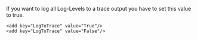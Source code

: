 <properties date="2016-05-11"
SortOrder="110"
/>

If you want to log all Log-Levels to a trace output you have to set this value to true.

```
<add key="LogToTrace" value="True"/>
<add key="LogToTrace" value="False"/>

 
```
